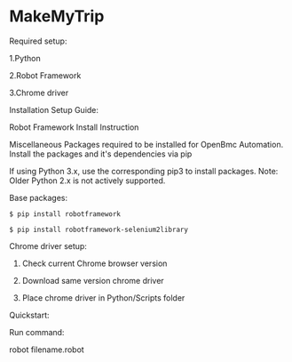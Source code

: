 
# MakeMyTrip

Required setup:

   1.Python

   2.Robot Framework

   3.Chrome driver


Installation Setup Guide:

Robot Framework Install Instruction

Miscellaneous Packages required to be installed for OpenBmc Automation. Install the packages and it's dependencies via pip

If using Python 3.x, use the corresponding pip3 to install packages. Note: Older Python 2.x is not actively supported.

Base packages:

    $ pip install robotframework

    $ pip install robotframework-selenium2library


Chrome driver setup:

  1. Check current Chrome browser version
  
  2. Download same version chrome driver
  
  3. Place chrome driver in Python/Scripts folder


Quickstart:

Run command:

   robot filename.robot
